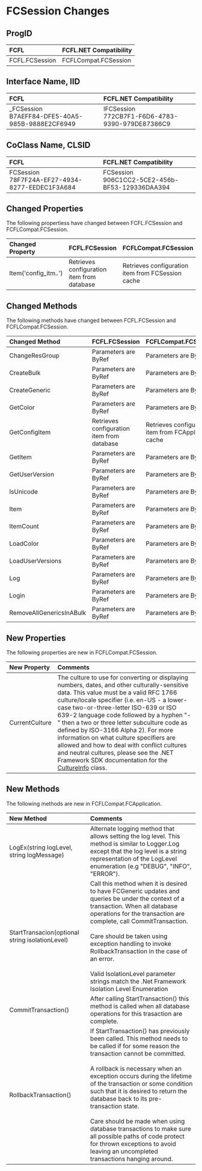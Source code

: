 # FCSession Changes

## ProgID

| FCFL | FCFL.NET Compatibility |
|:--- |:--- |
| FCFL.FCSession | FCFLCompat.FCSession |

## Interface Name, IID

| FCFL | FCFL.NET Compatibility |
|:--- |:--- |
| _FCSession<br/>B7AEFF84-DFE5-40A5-985B-9888E2CF6949 | IFCSession<br/>772CB7F1-F6D6-4783-9390-979DE87386C9 |

## CoClass Name, CLSID

| FCFL | FCFL.NET Compatibility |
|:--- |:--- |
| FCSession<br/>78F7F24A-EF27-4934-8277-EEDEC1F3A684 | FCSession<br/>906C1CC2-5CE2-456b-BF53-129336DAA394 |

## Changed Properties

The following propertiess have changed between FCFL.FCSession and FCFLCompat.FCSession.

| Changed Property | FCFL.FCSession | FCFLCompat.FCSession |
|:--- |:--- |:--- |
| Item('config_itm.*.*') | Retrieves configuration item from database | Retrieves configuration item from FCSession cache |

## Changed Methods

The following methods have changed between FCFL.FCSession and FCFLCompat.FCSession.

| Changed Method | FCFL.FCSession | FCFLCompat.FCSession |
|:--- |:--- |:--- |
| ChangeResGroup | Parameters are ByRef | Parameters are ByVal |
| CreateBulk | Parameters are ByRef | Parameters are ByVal |
| CreateGeneric | Parameters are ByRef | Parameters are ByVal |
| GetColor | Parameters are ByRef | Parameters are ByVal |
| GetConfigItem | Retrieves configuration item from database | Retrieves configuration item from FCApplication cache |
| GetItem | Parameters are ByRef | Parameters are ByVal |
| GetUserVersion | Parameters are ByRef | Parameters are ByVal |
| IsUnicode | Parameters are ByRef | Parameters are ByVal |
| Item | Parameters are ByRef | Parameters are ByVal |
| ItemCount | Parameters are ByRef | Parameters are ByVal |
| LoadColor | Parameters are ByRef | Parameters are ByVal |
| LoadUserVersions | Parameters are ByRef | Parameters are ByVal |
| Log | Parameters are ByRef | Parameters are ByVal |
| Login | Parameters are ByRef | Parameters are ByVal |
| RemoveAllGenericsInABulk | Parameters are ByRef | Parameters are ByVal |

## New Properties

The following properties are new in FCFLCompat.FCSession.

| New Property | Comments |
|:--- |:--- |
| CurrentCulture | The culture to use for converting or displaying numbers, dates, and other culturally-sensitive data. This value must be a valid RFC 1766 culture/locale specifier (i.e. en-US - a lower-case two-or-three-letter ISO-639 or ISO 639-2 language code followed by a hyphen "-" then a two or three letter subculture code as defined by ISO-3166 Alpha 2). For more information on what culture specifiers are allowed and how to deal with conflict cultures and neutral cultures, please see the .NET Framework SDK documentation for the [CultureInfo](https://msdn.microsoft.com/en-us/library/system.globalization.cultureinfo.aspx) class. |

## New Methods

The following methods are new in FCFLCompat.FCApplication.

| New Method | Comments |
|:--- |:--- |
| LogEx(string logLevel, string logMessage) | Alternate logging method that allows setting the log level. This method is similar to Logger.Log except that the log level is a string representation of the LogLevel enumeration (e.g "DEBUG", "INFO", "ERROR"). |
| StartTransacion(optional string isolationLevel) | Call this method when it is desired to have FCGeneric updates and queries be under the context of a transaction. When all database operations for the transaction are complete, call CommitTransaction.<br/><br/>Care should be taken using exception handling to invoke RollbackTransaction in the case of an error.<br/><br/>Valid IsolationLevel parameter strings match the .Net Framework Isolation Level Enumeration |
| CommitTransaction() | After calling StartTransaction() this method is called when all database operations for this trasaction are complete. |
| RollbackTransaction() | If StartTransaction() has previously been called. This method needs to be called if for some reason the transaction cannot be committed.<br/><br/>A rollback is necessary when an exception occurs during the lifetime of the transaction or some condition such that it is desired to return the database back to its pre-transaction state.<br/><br/>Care should be made when using database transactions to make sure all possible paths of code protect for thrown exceptions to avoid leaving an uncompleted transactions hanging around. |
